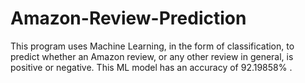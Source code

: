 # Amazon-Review-Prediction
This program uses Machine Learning, in the form of classification, to predict whether an Amazon review, or any other review in general, is positive or negative. This ML model has an accuracy of  92.19858% .
